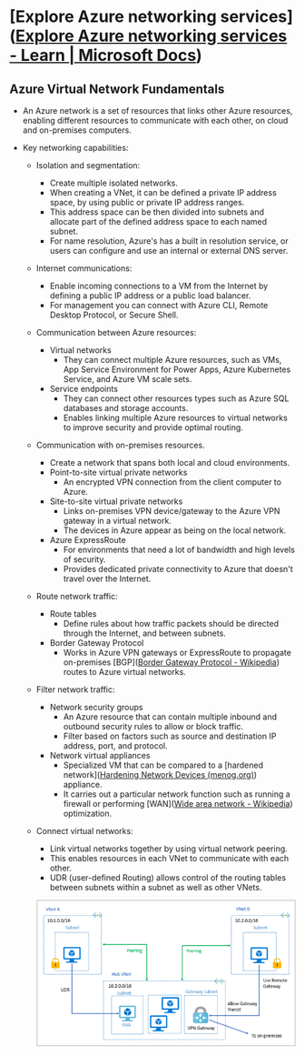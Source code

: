 # [Explore Azure networking services]([Explore Azure networking services - Learn | Microsoft Docs](https://docs.microsoft.com/en-us/learn/modules/azure-networking-fundamentals/))

## Azure Virtual Network Fundamentals

- An Azure network is a set of resources that links other Azure resources, enabling different resources to communicate with each other, on cloud and on-premises computers.

- Key networking capabilities:

  - Isolation and segmentation:

    - Create multiple isolated networks.
    - When creating a VNet, it can be defined a private IP address space, by using public or private IP address ranges.
    - This address space can be then divided into subnets and allocate part of the defined address space to each named subnet.
    - For name resolution, Azure's has a built in resolution service, or users can configure and use an internal or external DNS server.

  - Internet communications:

    - Enable incoming connections to a VM from the Internet by defining a public IP address or a public load balancer.
    - For management you can connect with Azure CLI, Remote Desktop Protocol, or Secure Shell.

  - Communication between Azure resources:

    - Virtual networks
      - They can connect multiple Azure resources, such as VMs, App Service Environment for Power Apps, Azure Kubernetes Service, and Azure VM scale sets.
    - Service endpoints
      - They can connect other resources types such as Azure SQL databases and storage accounts.
      - Enables linking multiple Azure resources to virtual networks to improve security and provide optimal routing.

  - Communication with on-premises resources.

    - Create a network that spans both local and cloud environments.
    - Point-to-site virtual private networks
      - An encrypted VPN connection from the client computer to Azure.
    - Site-to-site virtual private networks
      - Links on-premises VPN device/gateway to the Azure VPN gateway in a virtual network.
      - The devices in Azure appear as being on the local network.
    - Azure ExpressRoute
      - For environments that need a lot of bandwidth and high levels of security.
      - Provides dedicated private connectivity to Azure that doesn't travel over the Internet.

  - Route network traffic:

    - Route tables
      - Define rules about how traffic packets should be directed through the Internet, and between subnets.
    - Border Gateway Protocol
      - Works in Azure VPN gateways or ExpressRoute to propagate on-premises [BGP]([Border Gateway Protocol - Wikipedia](https://en.wikipedia.org/wiki/Border_Gateway_Protocol)) routes to Azure virtual networks.

  - Filter network traffic:

    - Network security groups
      - An Azure resource that can contain multiple inbound and outbound security rules to allow or block traffic.
      - Filter based on factors such as source and destination IP address, port, and protocol.
    - Network virtual appliances
      - Specialized VM that can be compared to a [hardened network]([Hardening Network Devices (menog.org)](https://www.menog.org/presentations/menog-11/49-Hardening_Network_Devices-tutorial-V1.5-WOV.pdf)) appliance.
      - It carries out a particular network function such as running a firewall or performing [WAN]([Wide area network - Wikipedia](https://en.wikipedia.org/wiki/Wide_area_network)) optimization.

  - Connect virtual networks:

    - Link virtual networks together by using virtual network peering.
    - This enables resources in each VNet to communicate with each other.
    - UDR (user-defined Routing) allows control of the routing tables between subnets within a subnet as well as other VNets.

    ![local-or-remote-gateway-in-peered-virual-network](../../../_assets/local-or-remote-gateway-in-peered-virual-network.png)
